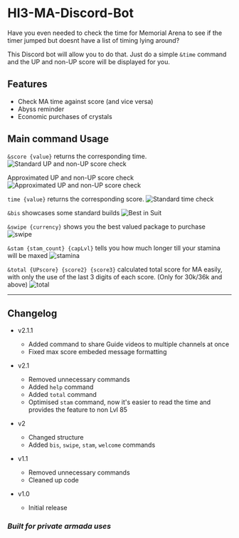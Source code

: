 # HI3-MA-Discord-Bot

Have you even needed to check the time for Memorial Arena to see if the timer jumped but doesnt have a list of timing lying around?

This Discord bot will allow you to do that. Just do a simple `&time` command and the UP and non-UP score will be displayed for you.

## Features

- Check MA time against score (and vice versa)
- Abyss reminder
- Economic purchases of crystals

## Main command Usage

`&score {value}` returns the corresponding time.
![Standard UP and non-UP score check](https://cdn.discordapp.com/attachments/646259831560208385/752188176398942259/unknown.png)

Approximated UP and non-UP score check
![Approximated UP and non-UP score check](https://cdn.discordapp.com/attachments/646259831560208385/752188680160149574/unknown.png)

`time {value}` returns the corresponding score.
![Standard time check](https://cdn.discordapp.com/attachments/646259831560208385/752188376609980446/unknown.png)

`&bis` showcases some standard builds
![Best in Suit](https://cdn.discordapp.com/attachments/646259831560208385/752188845965180989/unknown.png)

`&swipe {currency}` shows you the best valued package to purchase
![swipe](https://cdn.discordapp.com/attachments/646259831560208385/752189271372333087/unknown.png)

`&stam {stam_count} {capLvl}` tells you how much longer till your stamina will be maxed
![stamina](https://cdn.discordapp.com/attachments/646259831560208385/804755238107611206/unknown.png)

`&total {UPscore} {score2} {score3}` calculated total score for MA easily, with only the use of the last 3 digits of each score. (Only for 30k/36k and above)
![total](https://cdn.discordapp.com/attachments/646259831560208385/804755029491187772/unknown.png)

---

## Changelog

- v2.1.1
  - Added command to share Guide videos to multiple channels at once
  - Fixed max score embeded message formatting

- v2.1
  - Removed unnecessary commands
  - Added `help` command
  - Added `total` command
  - Optimised `stam` command, now it's easier to read the time and provides the feature to non Lvl 85

- v2
  - Changed structure
  - Added `bis`, `swipe`, `stam`, `welcome` commands

- v1.1
  - Removed unnecessary commands
  - Cleaned up code

- v1.0
  - Initial release

### _Built for private armada uses_

